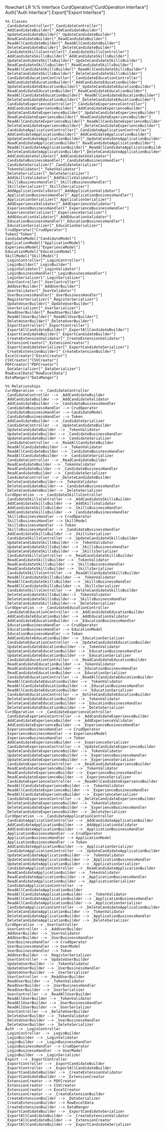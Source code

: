 flowchart LR
    %% Interface
    CurdOperation["CurdOperation Interface"]
    Auth["Auth Interface"]
    Export["Export Interface"]

    %% Classes
    _CandidateController["_CandidateController"]
    _AddCandidateBuilder["_AddCandidateBuilder"]
    _UpdateCandidateBuilder["_UpdateCandidateBuilder"]
    _ReadCandidateBuilder["_ReadCandidateBuilder"]
    _ReadAllCandidateBuilder["_ReadAllCandidateBuilder"]
    _DeleteCandidateBuilder["_DeleteCandidateBuilder"]
    _CandidateSkillsController["_CandidateSkillsController"]
    _AddCandidateSkillsBuilder["_AddCandidateSkillsBuilder"]
    _UpdateCandidateSkillsBuilder["_UpdateCandidateSkillsBuilder"]
    _ReadCandidateSkillsBuilder["_ReadCandidateSkillsBuilder"]
    _ReadAllCandidateSkillsBuilder["_ReadAllCandidateSkillsBuilder"]
    _DeleteCandidateSkillsBuilder["_DeleteCandidateSkillsBuilder"]
    _CandidateEducationController["_CandidateEducationController"]
    _AddCandidateEducationBuilder["_AddCandidateEducationBuilder"]
    _UpdateCandidateEducationBuilder["_UpdateCandidateEducationBuilder"]
    _ReadCandidateEducationBuilder["_ReadCandidateEducationBuilder"]
    _ReadAllCandidateEducationBuilder["_ReadAllCandidateEducationBuilder"]
    _DeleteCandidateEducationBuilder["_DeleteCandidateEducationBuilder"]
    _CandidateExperienceController["_CandidateExperienceController"]
    _AddCandidateExperienceBuilder["_AddCandidateExperienceBuilder"]
    _UpdateCandidateExperienceBuilder["_UpdateCandidateExperienceBuilder"]
    _ReadCandidateExperienceBuilder["_ReadCandidateExperienceBuilder"]
    _ReadAllCandidateExperienceBuilder["_ReadAllCandidateExperienceBuilder"]
    _DeleteCandidateExperienceBuilder["_DeleteCandidateExperienceBuilder"]
    _CandidateApplicationController["_CandidateApplicationController"]
    _AddCandidateApplicationBuilder["_AddCandidateApplicationBuilder"]
    _UpdateCandidateApplicationBuilder["_UpdateCandidateApplicationBuilder"]
    _ReadCandidateApplicationBuilder["_ReadCandidateApplicationBuilder"]
    _ReadAllCandidateApplicationBuilder["_ReadAllCandidateApplicationBuilder"]
    _DeleteCandidateApplicationBuilder["_DeleteCandidateApplicationBuilder"]
    _AddCandidateValidator["_AddCandidateValidator"]
    _CandidateBusinessHandler["_CandidateBusinessHandler"]
    _CandidateSerializer["_CandidateSerializer"]
    _TokenValidator["_TokenValidator"]
    _DeleteSerializer["_DeleteSerializer"]
    _AddSkillsValidator["_AddSkillsValidator"]
    _SkillsBusinessHandler["_SkillsBusinessHandler"]
    _SkillsSerializer["_SkillsSerializer"]
    _AddApplicationValidator["_AddApplicationValidator"]
    _ApplicationBusinessHandler["_ApplicationBusinessHandler"]
    _ApplicationSerializer["_ApplicationSerializer"]
    _AddExperienceValidator["_AddExperienceValidator"]
    _ExperienceBusinessHandler["_ExperienceBusinessHandler"]
    _ExperienceSerializer["_ExperienceSerializer"]
    _AddEducationValidator["_AddEducationValidator"]
    _EducationBusinessHandler["_EducationBusinessHandler"]
    _EducationSerializer["_EducationSerializer"]
    CrudOperator["CrudOperator"]
    Token["Token"]
    CandidateModel["CandidateModel"]
    ApplicationModel["ApplicationModel"]
    ExperienceModel["ExperienceModel"]
    EducationModel["EducationModel"]
    SkillModel["SkillModel"]
    _LoginController["_LoginController"]
    _LoginBuilder["_LoginBuilder"]
    _LoginValidator["_LoginValidator"]
    _LoginBusinessHandler["_LoginBusinessHandler"]
    _LoginSerializer["_LoginSerializer"]
    _UserController["_UserController"]
    _AddUserBuilder["_AddUserBuilder"]
    _UserValidator["_UserValidator"]
    _UserBusinessHandler["_UserBusinessHandler"]
    _RegisterSerializer["_RegisterSerializer"]
    _UpdateUserBuilder["_UpdateUserBuilder"]
    _UserSerializer["_UserSerializer"]
    _ReadUserBuilder["_ReadUserBuilder"]
    _ReadAllUserBuilder["_ReadAllUserBuilder"]
    _DeleteUserBuilder["_DeleteUserBuilder"]
    _ExportController["_ExportController"]
    _ExportAllCandidateBuilder["_ExportAllCandidateBuilder"]
    _ExportCandidateBuilder["_ExportCandidateBuilder"]
    _CreateExtensionValidator["_CreateExtensionValidator"]
    _ExtensionCreator["_ExtensionCreator"]
    _ExportCandidateSerializer["_ExportCandidateSerializer"]
    _CreateExtensionBuilder["_CreateExtensionBuilder"]
    ExcelCreator["ExcelCreator"]
    CSVCreator["CSVCreator"]
    PDFCreator["PDFCreator"]
    _DataSerializer["_DataSerializer"]
    RowExcelData["RowExcelData"]
    DataManger["DataManger"]
    
    %% Relationships
    CurdOperation --> _CandidateController
    _CandidateController --> _AddCandidateBuilder
    _AddCandidateBuilder --> _AddCandidateValidator
    _AddCandidateBuilder --> _CandidateBusinessHandler
    _CandidateBusinessHandler --> CrudOperator
    _CandidateBusinessHandler --> CandidateModel
    _CandidateBusinessHandler --> Token
    _AddCandidateBuilder --> _CandidateSerializer
    _CandidateController --> _UpdateCandidateBuilder
    _UpdateCandidateBuilder --> _TokenValidator
    _UpdateCandidateBuilder --> _CandidateBusinessHandler 
    _UpdateCandidateBuilder --> _CandidateSerializer
    _CandidateController --> _ReadAllCandidateBuilder
    _ReadAllCandidateBuilder --> _TokenValidator
    _ReadAllCandidateBuilder --> _CandidateBusinessHandler
    _ReadAllCandidateBuilder --> _CandidateSerializer
    _CandidateController --> _ReadCandidateBuilder
    _ReadCandidateBuilder --> _TokenValidator
    _ReadCandidateBuilder --> _CandidateBusinessHandler
    _ReadCandidateBuilder --> _CandidateSerializer
    _CandidateController --> _DeleteCandidateBuilder
    _DeleteCandidateBuilder--> _TokenValidator
    _DeleteCandidateBuilder--> _CandidateBusinessHandler
    _DeleteCandidateBuilder--> _DeleteSerializer
    CurdOperation --> _CandidateSkillsController
    _CandidateSkillsController --> _AddCandidateSkillsBuilder
    _AddCandidateSkillsBuilder --> _AddSkillsValidator
    _AddCandidateSkillsBuilder --> _SkillsBusinessHandler
    _AddCandidateSkillsBuilder --> _CandidateBusinessHandler
    _SkillsBusinessHandler --> CrudOperator
    _SkillsBusinessHandler --> SkillModel
    _SkillsBusinessHandler --> Token
    _SkillsBusinessHandler --> _CandidateBusinessHandler
    _AddCandidateSkillsBuilder --> _SkillsSerializer
    _CandidateSkillsController --> _UpdateCandidateSkillsBuilder
    _UpdateCandidateSkillsBuilder --> _TokenValidator
    _UpdateCandidateSkillsBuilder --> _SkillsBusinessHandler 
    _UpdateCandidateSkillsBuilder --> _SkillsSerializer
    _CandidateSkillsController --> _ReadCandidateSkillsBuilder
    _ReadCandidateSkillsBuilder --> _TokenValidator
    _ReadCandidateSkillsBuilder --> _SkillsBusinessHandler
    _ReadCandidateSkillsBuilder --> _SkillsSerializer
    _CandidateSkillsController --> _ReadAllCandidateSkillsBuilder
    _ReadAllCandidateSkillsBuilder --> _TokenValidator
    _ReadAllCandidateSkillsBuilder --> _SkillsBusinessHandler
    _ReadAllCandidateSkillsBuilder --> _SkillsSerializer
    _CandidateSkillsController --> _DeleteCandidateSkillsBuilder
    _DeleteCandidateSkillsBuilder--> _TokenValidator
    _DeleteCandidateSkillsBuilder--> _SkillsBusinessHandler
    _DeleteCandidateSkillsBuilder--> _DeleteSerializer
    CurdOperation --> _CandidateEducationController
    _CandidateEducationController --> _AddCandidateEducationBuilder
    _AddCandidateEducationBuilder --> _AddEducationValidator
    _AddCandidateEducationBuilder --> _EducationBusinessHandler
    _EducationBusinessHandler --> CrudOperator
    _EducationBusinessHandler --> EducationModel
    _EducationBusinessHandler --> Token
    _AddCandidateEducationBuilder --> _EducationSerializer
    _CandidateEducationController --> _UpdateCandidateEducationBuilder
    _UpdateCandidateEducationBuilder --> _TokenValidator
    _UpdateCandidateEducationBuilder --> _EducationBusinessHandler 
    _UpdateCandidateEducationBuilder --> _EducationSerializer
    _CandidateEducationController --> _ReadCandidateEducationBuilder
    _ReadCandidateEducationBuilder --> _TokenValidator
    _ReadCandidateEducationBuilder --> _EducationBusinessHandler
    _ReadCandidateEducationBuilder --> _EducationSerializer
    _CandidateEducationController --> _ReadAllCandidateEducationBuilder
    _ReadAllCandidateEducationBuilder --> _TokenValidator
    _ReadAllCandidateEducationBuilder --> _EducationBusinessHandler
    _ReadAllCandidateEducationBuilder --> _EducationSerializer
    _CandidateEducationController --> _DeleteCandidateEducationBuilder
    _DeleteCandidateEducationBuilder --> _TokenValidator
    _DeleteCandidateEducationBuilder --> _EducationBusinessHandler
    _DeleteCandidateEducationBuilder --> _DeleteSerializer
    CurdOperation --> _CandidateExperienceController
    _CandidateExperienceController --> _AddCandidateExperienceBuilder
    _AddCandidateExperienceBuilder --> _AddExperienceValidator
    _AddCandidateExperienceBuilder --> _ExperienceBusinessHandler
    _ExperienceBusinessHandler --> CrudOperator
    _ExperienceBusinessHandler --> ExperienceModel
    _ExperienceBusinessHandler --> Token
    _AddCandidateExperienceBuilder --> _ExperienceSerializer
    _CandidateExperienceController --> _UpdateCandidateExperienceBuilder
    _UpdateCandidateExperienceBuilder --> _TokenValidator
    _UpdateCandidateExperienceBuilder --> _ExperienceBusinessHandler 
    _UpdateCandidateExperienceBuilder --> _ExperienceSerializer
    _CandidateExperienceController --> _ReadCandidateExperienceBuilder
    _ReadCandidateExperienceBuilder --> _TokenValidator
    _ReadCandidateExperienceBuilder --> _ExperienceBusinessHandler
    _ReadCandidateExperienceBuilder --> _ExperienceSerializer
    _CandidateExperienceController --> _ReadAllCandidateExperienceBuilder
    _ReadAllCandidateExperienceBuilder --> _TokenValidator
    _ReadAllCandidateExperienceBuilder --> _ExperienceBusinessHandler
    _ReadAllCandidateExperienceBuilder --> _ExperienceSerializer
    _CandidateExperienceController --> _DeleteCandidateExperienceBuilder
    _DeleteCandidateExperienceBuilder --> _TokenValidator
    _DeleteCandidateExperienceBuilder --> _ExperienceBusinessHandler
    _DeleteCandidateExperienceBuilder --> _DeleteSerializer
    CurdOperation --> _CandidateApplicationController
    _CandidateApplicationController --> _AddCandidateApplicationBuilder
    _AddCandidateApplicationBuilder --> _AddApplicationValidator
    _AddCandidateApplicationBuilder --> _ApplicationBusinessHandler
    _ApplicationBusinessHandler --> CrudOperator
    _ApplicationBusinessHandler --> ApplicationModel
    _ApplicationBusinessHandler --> Token
    _AddCandidateApplicationBuilder --> _ApplicationSerializer
    _CandidateApplicationController --> _UpdateCandidateApplicationBuilder
    _UpdateCandidateApplicationBuilder --> _TokenValidator
    _UpdateCandidateApplicationBuilder --> _ApplicationBusinessHandler 
    _UpdateCandidateApplicationBuilder --> _ApplicationSerializer
    _CandidateApplicationController --> _ReadCandidateApplicationBuilder
    _ReadCandidateApplicationBuilder --> _TokenValidator
    _ReadCandidateApplicationBuilder --> _ApplicationBusinessHandler
    _ReadCandidateApplicationBuilder --> _ApplicationSerializer
    _CandidateApplicationController --> _ReadAllCandidateApplicationBuilder
    _ReadAllCandidateApplicationBuilder --> _TokenValidator
    _ReadAllCandidateApplicationBuilder --> _ApplicationBusinessHandler
    _ReadAllCandidateApplicationBuilder --> _ApplicationSerializer
    _CandidateApplicationController --> _DeleteCandidateApplicationBuilder
    _DeleteCandidateApplicationBuilder --> _TokenValidator
    _DeleteCandidateApplicationBuilder --> _ApplicationBusinessHandler
    _DeleteCandidateApplicationBuilder --> _DeleteSerializer
    CurdOperation --> _UserController
    _UserController --> _AddUserBuilder
    _AddUserBuilder --> _UserValidator
    _AddUserBuilder --> _UserBusinessHandler
    _UserBusinessHandler --> CrudOperator
    _UserBusinessHandler --> UserModel
    _UserBusinessHandler --> Token
    _AddUserBuilder --> _RegisterSerializer
    _UserController --> _UpdateUserBuilder
    _UpdateUserBuilder --> _TokenValidator
    _UpdateUserBuilder --> _UserBusinessHandler 
    _UpdateUserBuilder --> _UserSerializer
    _UserController --> _ReadUserBuilder
    _ReadUserBuilder --> _TokenValidator
    _ReadUserBuilder --> _UserBusinessHandler
    _ReadUserBuilder --> _UserSerializer
    _UserController --> _ReadAllUserBuilder
    _ReadAllUserBuilder --> _TokenValidator
    _ReadAllUserBuilder --> _UserBusinessHandler
    _ReadAllUserBuilder --> _UserSerializer
    _UserController --> _DeleteUserBuilder
    _DeleteUserBuilder --> _TokenValidator
    _DeleteUserBuilder --> _UserBusinessHandler
    _DeleteUserBuilder --> _DeleteSerializer
    Auth --> _LoginController
    _LoginController --> _LoginBuilder
    _LoginBuilder --> _LoginValidator
    _LoginBuilder --> _LoginBusinessHandler
    _LoginBusinessHandler --> CrudOperator
    _LoginBusinessHandler --> UserModel
    _LoginBuilder --> _LoginSerializer
    Export --> _ExportController
    _ExportController --> _ExportCandidateBuilder
    _ExportController --> _ExportAllCandidateBuilder
    _ExportCandidateBuilder --> _CreateExtensionValidator
    _ExportCandidateBuilder --> _ExtensionCreator
    _ExtensionCreator --> PDFCreator
    _ExtensionCreator --> CSVCreator
    _ExtensionCreator --> ExcelCreator
    _ExtensionCreator --> _CreateExtensionBuilder
    _CreateExtensionBuilder --> _DataSerializer
    _CreateExtensionBuilder --> RowExcelData
    _CreateExtensionBuilder --> DataManger
    _ExportCandidateBuilder --> _ExportCandidateSerializer
    _ExportAllCandidateBuilder --> _CreateExtensionValidator
    _ExportAllCandidateBuilder --> _ExtensionCreator
    _ExportAllCandidateBuilder --> _ExportCandidateSerializer

